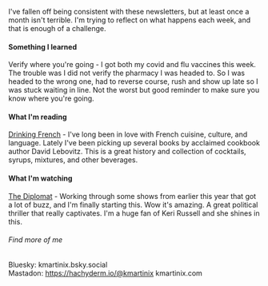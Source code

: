I've fallen off being consistent with these newsletters, but at least once a month isn't terrible.  I'm trying  to  reflect on what happens  each week, and that is enough of a challenge.

#### Something I learned
Verify where you're going - I got both my covid and flu vaccines this week. The trouble was I did not verify the pharmacy  I was  headed to. So I was  headed to the wrong one, had to reverse course, rush and show up late so I was stuck waiting in line. Not the worst but good reminder to make sure you know where you're going.

#### What I'm reading
[Drinking French](https://www.goodreads.com/book/show/51847693-drinking-french) - I've long been in love with French cuisine, culture, and language. Lately I've been picking up several books by acclaimed cookbook author David Lebovitz. This is a great history and  collection  of cocktails, syrups, mixtures, and other  beverages. 

#### What I'm watching
[The Diplomat](https://en.wikipedia.org/wiki/The_Diplomat_(American_TV_series)) -  Working  through some shows from earlier this year that got a lot of buzz, and I'm finally starting this. Wow it's amazing.  A great political thriller that really captivates. I'm a huge fan of Keri Russell and she shines in this. 

###### Find more of me 

Bluesky: kmartinix.bsky.social  
Mastadon: https://hachyderm.io/@kmartinix
kmartinix.com 